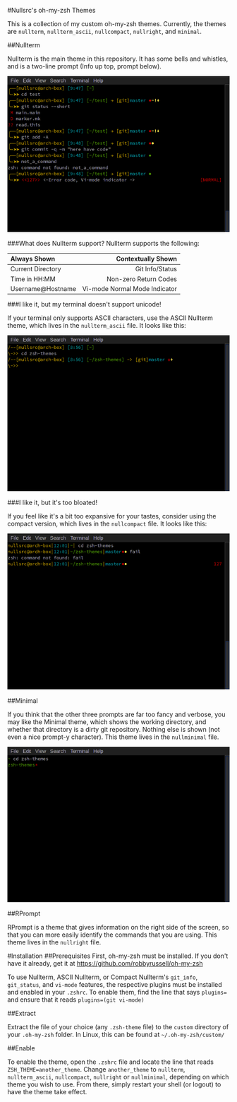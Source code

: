 #Nullsrc's oh-my-zsh Themes

This is a collection of my custom oh-my-zsh themes. Currently, the themes are
`nullterm`, `nullterm_ascii`, `nullcompact`, `nullright`, and `minimal`.

##Nullterm

Nullterm is the main theme in this repository. It has some bells and whistles,
and is a two-line prompt (Info up top, prompt below).

![Nullterm](/screenshots/nullterm.png?raw=true)

###What does Nullterm support?
Nullterm supports the following:

|	Always Shown	|		Contextually Shown		|
|:------------------|------------------------------:|
| Current Directory	| Git Info/Status				|
| Time in HH:MM		| Non-zero Return Codes			|
| Username@Hostname	| Vi-mode Normal Mode Indicator	|

###I like it, but my terminal doesn't support unicode!

If your terminal only supports ASCII characters, use the ASCII Nullterm theme,
which lives in the `nullterm_ascii` file. It looks like this:

![ASCII Nullterm](/screenshots/nullterm_ascii.png?raw=true)

###I like it, but it's too bloated!

If you feel like it's a bit too expansive for your tastes, consider using the
compact version, which lives in the `nullcompact` file. It looks like this:

![Compact Nullterm](/screenshots/nullcompact.png?raw=true)

##Minimal

If you think that the other three prompts are far too fancy and verbose, you may
like the Minimal theme, which shows the working directory, and whether that
directory is a dirty git repository. Nothing else is shown (not even a nice
prompt-y character). This theme lives in the `nullminimal` file.

![Minimal](/screenshots/nullminimal.png?raw=true)

##RPrompt

RPrompt is a theme that gives information on the right side of the screen, so
that you can more easily identify the commands that you are using. This theme
lives in the `nullright` file.


#Installation
##Prerequisites
First, oh-my-zsh must be installed. If you don't have it already, get it at
https://github.com/robbyrussell/oh-my-zsh

To use Nullterm, ASCII Nullterm, or Compact Nullterm's `git_info`, `git_status`,
and `vi-mode` features, the respective plugins must be installed and enabled in
your `.zshrc`. To enable them, find the line that says `plugins=` and ensure
that it reads `plugins=(git vi-mode)`


##Extract

Extract the file of your choice (any `.zsh-theme` file) to the `custom`
directory of your `.oh-my-zsh` folder. In Linux, this can be found at
`~/.oh-my-zsh/custom/`


##Enable

To enable the theme, open the `.zshrc` file and locate the line that reads
`ZSH_THEME=another_theme`. Change `another_theme` to `nullterm`,
`nullterm_ascii`, `nullcompact`, `nullright` or `nullminimal`, depending on which theme you
wish to use. From there, simply restart your shell (or logout) to have the
theme take effect.
